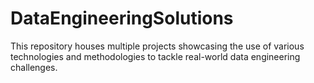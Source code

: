 # DataEngineeringSolutions
This repository houses multiple projects showcasing the use of various technologies and methodologies to tackle real-world data engineering challenges.
